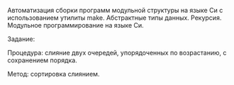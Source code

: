 Автоматизация сборки программ модульной структуры на языке Си с использованием утилиты make.
Абстрактные типы данных. Рекурсия. Модульное программирование на языке Си.

Задание:

Процедура: слияние двух очередей, упорядоченных по возрастанию, с сохранением порядка.

Метод: сортировка слиянием.
